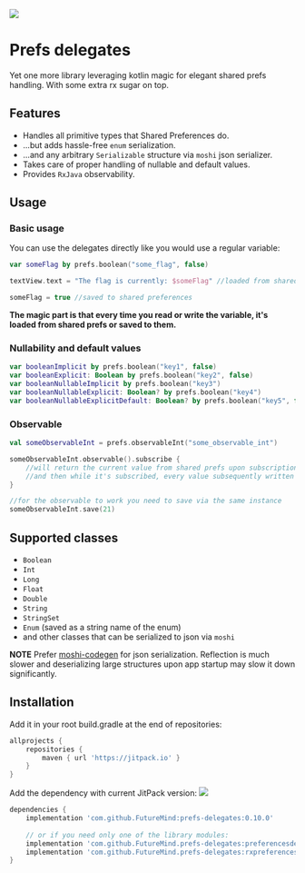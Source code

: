 [![](https://jitpack.io/v/FutureMind/prefs-delegates.svg)](https://jitpack.io/#FutureMind/prefs-delegates)

# Prefs delegates
Yet one more library leveraging kotlin magic for elegant shared prefs handling. With some extra rx sugar on top.

## Features

- Handles all primitive types that Shared Preferences do.
- ...but adds hassle-free `enum` serialization.
- ...and any arbitrary `Serializable` structure via `moshi` json serializer.
- Takes care of proper handling of nullable and default values.
- Provides `RxJava` observability.

## Usage

### Basic usage

You can use the delegates directly like you would use a regular variable:

```kotlin
var someFlag by prefs.boolean("some_flag", false)

textView.text = "The flag is currently: $someFlag" //loaded from shared preferences

someFlag = true //saved to shared preferences
```

**The magic part is that every time you read or write the variable, it's loaded from shared prefs or saved to them.**

### Nullability and default values

```kotlin
var booleanImplicit by prefs.boolean("key1", false)
var booleanExplicit: Boolean by prefs.boolean("key2", false)
var booleanNullableImplicit by prefs.boolean("key3")
var booleanNullableExplicit: Boolean? by prefs.boolean("key4")
var booleanNullableExplicitDefault: Boolean? by prefs.boolean("key5", false)
```

### Observable

```kotlin
val someObservableInt = prefs.observableInt("some_observable_int")

someObservableInt.observable().subscribe {
    //will return the current value from shared prefs upon subscription
    //and then while it's subscribed, every value subsequently written to it.
}

//for the observable to work you need to save via the same instance
someObservableInt.save(21)
```

## Supported classes

* `Boolean`
* `Int`
* `Long`
* `Float`
* `Double`
* `String`
* `StringSet`
* `Enum` (saved as a string name of the enum)
* and other classes that can be serialized to json via `moshi`


**NOTE** Prefer [moshi-codegen](https://github.com/square/moshi#codegen) for json serialization. Reflection is much slower and deserializing large structures upon app startup may slow it down significantly. 


## Installation

Add it in your root build.gradle at the end of repositories:

```groovy
allprojects {
    repositories {
        maven { url 'https://jitpack.io' }
    }
}
```

Add the dependency with current JitPack version: [![](https://jitpack.io/v/FutureMind/prefs-delegates.svg)](https://jitpack.io/#FutureMind/prefs-delegates)

```groovy
dependencies {
    implementation 'com.github.FutureMind:prefs-delegates:0.10.0'
    
    // or if you need only one of the library modules:
    implementation 'com.github.FutureMind.prefs-delegates:preferencesdelegates:0.10.0'
    implementation 'com.github.FutureMind.prefs-delegates:rxpreferencesdelegates:0.10.0'
}
```
